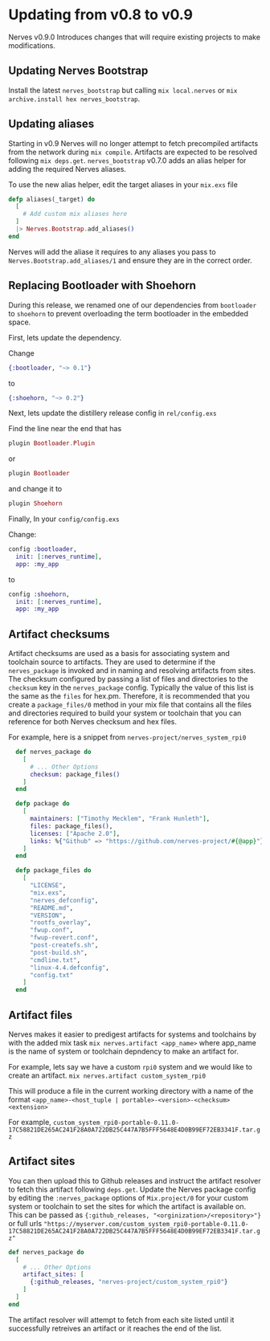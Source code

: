 # Updating from v0.8 to v0.9

Nerves v0.9.0 Introduces changes that will require existing projects to make 
modifications.

## Updating Nerves Bootstrap

Install the latest `nerves_bootstrap` but calling `mix local.nerves` or
`mix archive.install hex nerves_bootstrap`. 

## Updating aliases

Starting in v0.9 Nerves will no longer attempt to fetch precompiled artifacts
from the network during `mix compile`. Artifacts are expected to be resolved 
following `mix deps.get`. `nerves_bootstrap` v0.7.0 adds an alias helper for 
adding the required Nerves aliases.

To use the new alias helper, edit the target aliases in your `mix.exs` file

```elixir
defp aliases(_target) do
  [
    # Add custom mix aliases here
  ]
  |> Nerves.Bootstrap.add_aliases()
end
```

Nerves will add the aliase it requires to any aliases you pass to 
`Nerves.Bootstrap.add_aliases/1` and ensure they are in the correct order.

## Replacing Bootloader with Shoehorn

During this release, we renamed one of our dependencies from `bootloader` to
`shoehorn` to prevent overloading the term bootloader in the embedded space.

First, lets update the dependency. 

Change

```elixir
{:bootloader, "~> 0.1"}
```

to

```elixir
{:shoehorn, "~> 0.2"}
```

Next, lets update the distillery release config in `rel/config.exs`

Find the line near the end that has

```elixir
plugin Bootloader.Plugin
```
or 
```elixir
plugin Bootloader
```

and change it to
```elixir
plugin Shoehorn
```

Finally, In your `config/config.exs`

Change:
```elixir
config :bootloader,
  init: [:nerves_runtime],
  app: :my_app
```

to 
```elixir
config :shoehorn,
  init: [:nerves_runtime],
  app: :my_app
```

## Artifact checksums

Artifact checksums are used as a basis for associating system and toolchain source
to artifacts. They are used to determine if the `nerves_package` is invoked and in 
naming and resolving artifacts from sites. The checksum configured by passing
a list of files and directories to the `checksum` key in the `nerves_package`
config. Typically the value of this list is the same as the `files` for
hex.pm. Therefore, it is recommended that you create a `package_files/0` method
in your mix file that contains all the files and directories required to build 
your system or toolchain that you can reference for both Nerves checksum and 
hex files.

For example, here is a snippet from `nerves-project/nerves_system_rpi0`

```elixir
  def nerves_package do
    [
      # ... Other Options
      checksum: package_files()
    ]
  end

  defp package do
    [
      maintainers: ["Timothy Mecklem", "Frank Hunleth"],
      files: package_files(),
      licenses: ["Apache 2.0"],
      links: %{"Github" => "https://github.com/nerves-project/#{@app}"}
    ]
  end

  defp package_files do
    [
      "LICENSE",
      "mix.exs",
      "nerves_defconfig",
      "README.md",
      "VERSION",
      "rootfs_overlay",
      "fwup.conf",
      "fwup-revert.conf",
      "post-createfs.sh",
      "post-build.sh",
      "cmdline.txt",
      "linux-4.4.defconfig",
      "config.txt"
    ]
  end
```

## Artifact files

Nerves makes it easier to predigest artifacts for systems and toolchains by
with the added mix task `mix nerves.artifact <app_name>` where app_name is the
name of system or toolchain depndency to make an artifact for.

For example, lets say we have a custom `rpi0` system and we would like to
create an artifact. `mix nerves.artifact custom_system_rpi0`

This will produce a file in the current working directory with a name of the format
`<app_name>-<host_tuple | portable>-<version>-<checksum><extension>`

For example, 
`custom_system_rpi0-portable-0.11.0-17C58821DE265AC241F28A0A722DB25C447A7B5FFF5648E4D0B99EF72EB3341F.tar.gz`

## Artifact sites

You can then upload this to Github releases and instruct the artifact resolver
to fetch this artifact following `deps.get`. Update the Nerves package config 
by editing the `:nerves_package` options of `Mix.project/0` for your custom 
system or toolchain to set the sites for which the artifact is available on.
This can be passed as 
`{:github_releases, "<orginization>/<repository>"}` or full urls `"https://myserver.com/custom_system_rpi0-portable-0.11.0-17C58821DE265AC241F28A0A722DB25C447A7B5FFF5648E4D0B99EF72EB3341F.tar.gz"`

```elixir
def nerves_package do
  [
    # ... Other Options
    artifact_sites: [
      {:github_releases, "nerves-project/custom_system_rpi0"}
    ]
  ]
end
```

The artifact resolver will attempt to fetch from each site listed until it 
successfully retreives an artifact or it reaches the end of the list.
